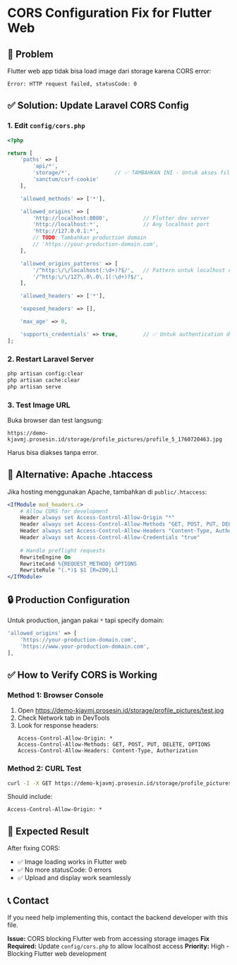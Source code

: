 # CORS Configuration Fix for Flutter Web

## 🚨 Problem
Flutter web app tidak bisa load image dari storage karena CORS error:
```
Error: HTTP request failed, statusCode: 0
```

## ✅ Solution: Update Laravel CORS Config

### 1. Edit `config/cors.php`

```php
<?php

return [
    'paths' => [
        'api/*',
        'storage/*',              // ✅ TAMBAHKAN INI - Untuk akses file storage
        'sanctum/csrf-cookie'
    ],

    'allowed_methods' => ['*'],

    'allowed_origins' => [
        'http://localhost:8080',           // Flutter dev server
        'http://localhost:*',              // Any localhost port
        'http://127.0.0.1:*',
        // TODO: Tambahkan production domain
        // 'https://your-production-domain.com',
    ],

    'allowed_origins_patterns' => [
        '/^http:\/\/localhost(:\d+)?$/',   // Pattern untuk localhost dengan port
        '/^http:\/\/127\.0\.0\.1(:\d+)?$/',
    ],

    'allowed_headers' => ['*'],

    'exposed_headers' => [],

    'max_age' => 0,

    'supports_credentials' => true,        // ✅ Untuk authentication dengan token
];
```

### 2. Restart Laravel Server

```bash
php artisan config:clear
php artisan cache:clear
php artisan serve
```

### 3. Test Image URL

Buka browser dan test langsung:
```
https://demo-kjavmj.prosesin.id/storage/profile_pictures/profile_5_1760720463.jpg
```

Harus bisa diakses tanpa error.

## 🔧 Alternative: Apache .htaccess

Jika hosting menggunakan Apache, tambahkan di `public/.htaccess`:

```apache
<IfModule mod_headers.c>
    # Allow CORS for development
    Header always set Access-Control-Allow-Origin "*"
    Header always set Access-Control-Allow-Methods "GET, POST, PUT, DELETE, OPTIONS"
    Header always set Access-Control-Allow-Headers "Content-Type, Authorization, X-Requested-With, Accept"
    Header always set Access-Control-Allow-Credentials "true"
    
    # Handle preflight requests
    RewriteEngine On
    RewriteCond %{REQUEST_METHOD} OPTIONS
    RewriteRule ^(.*)$ $1 [R=200,L]
</IfModule>
```

## 🔒 Production Configuration

Untuk production, jangan pakai `*` tapi specify domain:

```php
'allowed_origins' => [
    'https://your-production-domain.com',
    'https://www.your-production-domain.com',
],
```

## ✅ How to Verify CORS is Working

### Method 1: Browser Console
1. Open https://demo-kjavmj.prosesin.id/storage/profile_pictures/test.jpg
2. Check Network tab in DevTools
3. Look for response headers:
   ```
   Access-Control-Allow-Origin: *
   Access-Control-Allow-Methods: GET, POST, PUT, DELETE, OPTIONS
   Access-Control-Allow-Headers: Content-Type, Authorization
   ```

### Method 2: CURL Test
```bash
curl -I -X GET https://demo-kjavmj.prosesin.id/storage/profile_pictures/test.jpg
```

Should include:
```
Access-Control-Allow-Origin: *
```

## 🎯 Expected Result

After fixing CORS:
- ✅ Image loading works in Flutter web
- ✅ No more statusCode: 0 errors
- ✅ Upload and display work seamlessly

## 📞 Contact

If you need help implementing this, contact the backend developer with this file.

**Issue:** CORS blocking Flutter web from accessing storage images
**Fix Required:** Update `config/cors.php` to allow localhost access
**Priority:** High - Blocking Flutter web development
